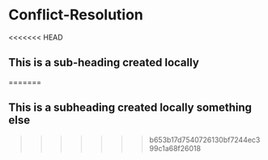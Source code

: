 # Conflict-Resolution
<<<<<<< HEAD
## This is a sub-heading created locally
=======
## This is a subheading created locally something else
>>>>>>> b653b17d7540726130bf7244ec399c1a68f26018
